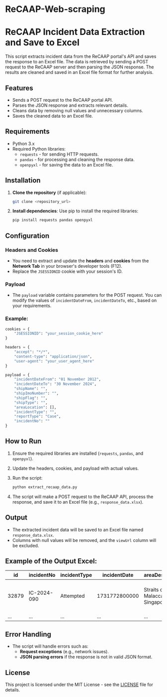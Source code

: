# ReCAAP-Web-scraping

# ReCAAP Incident Data Extraction and Save to Excel

This script extracts incident data from the ReCAAP portal's API and saves the response to an Excel file. The data is retrieved by sending a POST request to the ReCAAP server and then parsing the JSON response. The results are cleaned and saved in an Excel file format for further analysis.

## Features
- Sends a POST request to the ReCAAP portal API.
- Parses the JSON response and extracts relevant details.
- Cleans data by removing null values and unnecessary columns.
- Saves the cleaned data to an Excel file.

## Requirements
- Python 3.x
- Required Python libraries:
  - `requests` - for sending HTTP requests.
  - `pandas` - for processing and cleaning the response data.
  - `openpyxl` - for saving the data to an Excel file.

## Installation

1. **Clone the repository** (if applicable):
   ```bash
   git clone <repository_url>
   ```

2. **Install dependencies**:
   Use pip to install the required libraries:
   ```bash
   pip install requests pandas openpyxl
   ```

## Configuration

### Headers and Cookies
- You need to extract and update the **headers** and **cookies** from the **Network Tab** in your browser's developer tools (F12).
- Replace the `JSESSIONID` cookie with your session's ID.

### Payload
- The `payload` variable contains parameters for the POST request. You can modify the values of `incidentDateFrom`, `incidentDateTo`, etc., based on your requirements.

### Example:
```python
cookies = {
    "JSESSIONID": "your_session_cookie_here"
}

headers = {
    "accept": "*/*",
    "content-type": "application/json",
    "user-agent": "your_user_agent_here"
}

payload = {
    "incidentDateFrom": "01 November 2012",
    "incidentDateTo": "30 November 2024",
    "shipName": "",
    "shipImoNumber": "",
    "shipFlag": "",
    "shipType": "",
    "areaLocation": [],
    "incidentType": "",
    "reportType": "Case",
    "incidentNo": ""
}
```

## How to Run

1. Ensure the required libraries are installed (`requests`, `pandas`, and `openpyxl`).
2. Update the headers, cookies, and payload with actual values.
3. Run the script:
   ```bash
   python extract_recaap_data.py
   ```

4. The script will make a POST request to the ReCAAP API, process the response, and save it to an Excel file (e.g., `response_data.xlsx`).

## Output

- The extracted incident data will be saved to an Excel file named `response_data.xlsx`.
- Columns with null values will be removed, and the `viewUrl` column will be excluded.

## Example of the Output Excel:

| id   | incidentNo   | incidentType | incidentDate | areaDescription           | shipName   | shipImoNumber | shipFlag   | shipType    | classification | remarks |
|------|--------------|--------------|--------------|---------------------------|------------|---------------|------------|-------------|----------------|---------|
| 32879| IC-2024-090  | Attempted    | 1731772800000| Straits of Malacca & Singapore| Dokos      | 9941049       | MARSHALL ISLANDS | BULK CARRIER | Attempted     | On 17 Nov 2024 at about 0350H... |
| ...  | ...          | ...          | ...          | ...                       | ...        | ...           | ...        | ...         | ...            | ...     |

## Error Handling
- The script will handle errors such as:
  - **Request exceptions** (e.g., network issues).
  - **JSON parsing errors** if the response is not in valid JSON format.

## License
This project is licensed under the MIT License - see the [LICENSE](LICENSE) file for details.
